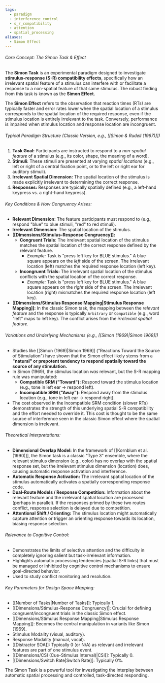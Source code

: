 ```yaml
---
tags:
  - paradigm
  - interference_control
  - s_r_compatibility
  - attention
  - spatial_processing
aliases:
  - Simon Effect
---
```

###### Core Concept: The Simon Task & Effect

The **Simon Task** is an experimental paradigm designed to investigate **stimulus-response (S-R) compatibility effects**, specifically how an irrelevant spatial feature of a stimulus can interfere with or facilitate a response to a non-spatial feature of that same stimulus. The robust finding from this task is known as the **Simon Effect**.

The **Simon Effect** refers to the observation that reaction times (RTs) are typically faster and error rates lower when the spatial location of a stimulus corresponds to the spatial location of the required response, even if the stimulus location is entirely irrelevant to the task. Conversely, performance is impaired when stimulus location and response location are incongruent.

###### Typical Paradigm Structure (Classic Version, e.g., [[Simon & Rudell (1967)]])

1.  **Task Goal:** Participants are instructed to respond to a *non-spatial feature* of a stimulus (e.g., its color, shape, the meaning of a word).
2.  **Stimuli:** These stimuli are presented at varying *spatial locations* (e.g., left or right of a central fixation point, or to the left or right ear for auditory stimuli).
3.  **Irrelevant Spatial Dimension:** The spatial location of the stimulus is made explicitly irrelevant to determining the correct response.
4.  **Responses:** Responses are typically spatially defined (e.g., a left-hand keypress vs. a right-hand keypress).

###### Key Conditions & How Congruency Arises:

*   **Relevant Dimension:** The feature participants must respond to (e.g., respond "blue" to blue stimuli, "red" to red stimuli).
*   **Irrelevant Dimension:** The spatial location of the stimulus.
*   **[[Dimensions/Stimulus-Response Congruency]]:**
    *   **Congruent Trials:** The irrelevant spatial location of the stimulus matches the spatial location of the correct response defined by the relevant feature.
        *   *Example:* Task is "press left key for BLUE stimulus." A blue square appears on the *left* side of the screen. The irrelevant location (left) matches the required response location (left key).
    *   **Incongruent Trials:** The irrelevant spatial location of the stimulus conflicts with the spatial location of the correct response.
        *   *Example:* Task is "press left key for BLUE stimulus." A blue square appears on the *right* side of the screen. The irrelevant location (right) mismatches the required response location (left key).
*   **[[Dimensions/Stimulus Response Mapping|Stimulus Response Mapping]]:** In the classic Simon task, the mapping between the *relevant feature* and the response is typically `Arbitrary` or `Compatible` (e.g., word "left" maps to left key). The conflict arises from the *irrelevant spatial feature*.

###### Variations and Underlying Mechanisms (e.g., [[Simon (1969)|Simon 1969]])

*   Studies like [[Simon (1969)|Simon 1969]] ("Reactions Toward the Source of Stimulation") have shown that the Simon effect likely stems from a **"natural" or prepotent tendency to respond spatially toward the source of any stimulation.**
*   In Simon (1969), the stimulus location *was* relevant, but the S-R mapping rule was manipulated:
    *   **Compatible SRM ("Toward"):** Respond toward the stimulus location (e.g., tone in left ear -> respond left).
    *   **Incompatible SRM ("Away"):** Respond away from the stimulus location (e.g., tone in left ear -> respond right).
*   The cost observed in the Incompatible SRM condition (slower RTs) demonstrates the strength of this underlying spatial S-R compatibility and the effort needed to override it. This cost is thought to be the same source of interference seen in the classic Simon effect where the spatial dimension is irrelevant.

###### Theoretical Interpretations:

*   **Dimensional Overlap Model:** In the framework of [[Kornblum et al. (1990)]], the Simon task is a classic "Type 3" ensemble, where the relevant stimulus dimension (e.g., color) has no overlap with the spatial response set, but the irrelevant stimulus dimension (location) does, causing automatic response activation and interference.
*   **Automatic Response Activation:** The irrelevant spatial location of the stimulus automatically activates a spatially corresponding response code.
*   **Dual-Route Models / Response Competition:** Information about the relevant feature and the irrelevant spatial location are processed (perhaps in parallel). If the responses primed by these two routes conflict, response selection is delayed due to competition.
*   **Attentional Shift / Orienting:** The stimulus location might automatically capture attention or trigger an orienting response towards its location, biasing response selection.

###### Relevance to Cognitive Control:

*   Demonstrates the limits of selective attention and the difficulty in completely ignoring salient but task-irrelevant information.
*   Highlights automatic processing tendencies (spatial S-R links) that must be managed or inhibited by cognitive control mechanisms to ensure goal-directed behavior.
*   Used to study conflict monitoring and resolution.

###### Key Parameters for Design Space Mapping:

*   [[Number of Tasks|Number of Tasks]]: Typically 1.
*   [[Dimensions/Stimulus-Response Congruency]]: Crucial for defining congruent/incongruent trials in the classic Simon effect.
*   [[Dimensions/Stimulus Response Mapping|Stimulus Response Mapping]]: Becomes the central manipulation in variants like Simon (1969).
*   Stimulus Modality (visual, auditory).
*   Response Modality (manual, vocal).
*   [[Distractor SOA]]: Typically 0 (or N/A) as relevant and irrelevant features are part of one stimulus event.
*   [[Dimensions/CSI (Cue-Stimulus Interval)|CSI]]: Typically 0.
*   [[Dimensions/Switch Rate|Switch Rate]]: Typically 0%.

The Simon Task is a powerful tool for investigating the interplay between automatic spatial processing and controlled, task-directed responding.